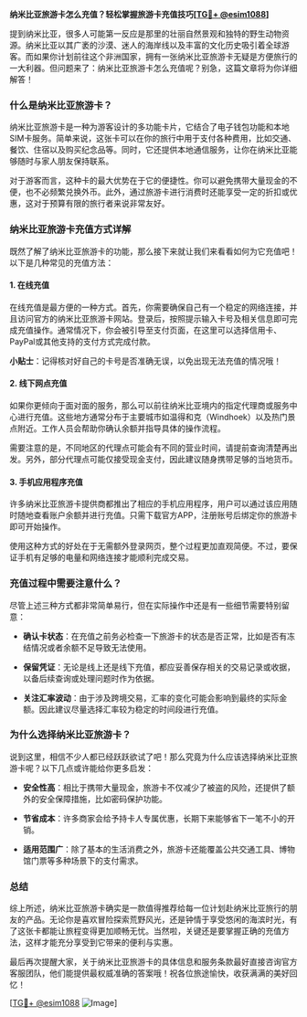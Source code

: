 **纳米比亚旅游卡怎么充值？轻松掌握旅游卡充值技巧[[TG💪+ @esim1088](https://t.me/s/esim1088)]**

提到纳米比亚，很多人可能第一反应是那里的壮丽自然景观和独特的野生动物资源。纳米比亚以其广袤的沙漠、迷人的海岸线以及丰富的文化历史吸引着全球游客。而如果你计划前往这个非洲国家，拥有一张纳米比亚旅游卡无疑是方便旅行的一大利器。但问题来了：纳米比亚旅游卡怎么充值呢？别急，这篇文章将为你详细解答！

### 什么是纳米比亚旅游卡？

纳米比亚旅游卡是一种为游客设计的多功能卡片，它结合了电子钱包功能和本地SIM卡服务。简单来说，这张卡可以在你的旅行中用于支付各种费用，比如交通、餐饮、住宿以及购买纪念品等。同时，它还提供本地通信服务，让你在纳米比亚能够随时与家人朋友保持联系。

对于游客而言，这种卡的最大优势在于它的便捷性。你可以避免携带大量现金的不便，也不必频繁兑换外币。此外，通过旅游卡进行消费时还能享受一定的折扣或优惠，这对于预算有限的旅行者来说非常友好。

### 纳米比亚旅游卡充值方式详解

既然了解了纳米比亚旅游卡的功能，那么接下来就让我们来看看如何为它充值吧！以下是几种常见的充值方法：

#### 1. **在线充值**
   在线充值是最方便的一种方式。首先，你需要确保自己有一个稳定的网络连接，并且访问官方的纳米比亚旅游卡网站。登录后，按照提示输入卡号及相关信息即可完成充值操作。通常情况下，你会被引导至支付页面，在这里可以选择信用卡、PayPal或其他支持的支付方式完成付款。

   **小贴士**：记得核对好自己的卡号是否准确无误，以免出现无法充值的情况哦！

#### 2. **线下网点充值**
   如果你更倾向于面对面的服务，那么可以前往纳米比亚境内的指定代理商或服务中心进行充值。这些地方通常分布于主要城市如温得和克（Windhoek）以及热门景点附近。工作人员会帮助你确认余额并指导具体的操作流程。

   需要注意的是，不同地区的代理点可能会有不同的营业时间，请提前查询清楚再出发。另外，部分代理点可能仅接受现金支付，因此建议随身携带足够的当地货币。

#### 3. **手机应用程序充值**
   许多纳米比亚旅游卡提供商都推出了相应的手机应用程序，用户可以通过该应用随时随地查看账户余额并进行充值。只需下载官方APP，注册账号后绑定你的旅游卡即可开始操作。

   使用这种方式的好处在于无需额外登录网页，整个过程更加直观简便。不过，要保证手机有足够的电量和网络连接才能顺利完成交易。

### 充值过程中需要注意什么？

尽管上述三种方式都非常简单易行，但在实际操作中还是有一些细节需要特别留意：

- **确认卡状态**：在充值之前务必检查一下旅游卡的状态是否正常，比如是否有冻结情况或者余额不足导致无法使用。
  
- **保留凭证**：无论是线上还是线下充值，都应妥善保存相关的交易记录或收据，以备后续查询或处理问题时作为依据。

- **关注汇率波动**：由于涉及跨境交易，汇率的变化可能会影响到最终的实际金额。因此建议尽量选择汇率较为稳定的时间段进行充值。

### 为什么选择纳米比亚旅游卡？

说到这里，相信不少人都已经跃跃欲试了吧！那么究竟为什么应该选择纳米比亚旅游卡呢？以下几点或许能给你更多启发：

- **安全性高**：相比于携带大量现金，旅游卡不仅减少了被盗的风险，还提供了额外的安全保障措施，比如密码保护功能。

- **节省成本**：许多商家会给予持卡人专属优惠，长期下来能够省下一笔不小的开销。

- **适用范围广**：除了基本的生活消费之外，旅游卡还能覆盖公共交通工具、博物馆门票等多种场景下的支付需求。

### 总结

综上所述，纳米比亚旅游卡确实是一款值得推荐给每一位计划赴纳米比亚旅行的朋友的产品。无论你是喜欢冒险探索荒野风光，还是钟情于享受悠闲的海滨时光，有了这张卡都能让旅程变得更加顺畅无忧。当然啦，关键还是要掌握正确的充值方法，这样才能充分享受到它带来的便利与实惠。

最后再次提醒大家，关于纳米比亚旅游卡的具体信息和服务条款最好直接咨询官方客服团队，他们能提供最权威准确的答案哦！祝各位旅途愉快，收获满满的美好回忆！

[[TG💪+ @esim1088](https://t.me/s/esim1088) ![Image](https://i.postimg.cc/4NQfJmqS/Snipaste-2025-05-13-00-14-12.png)]
